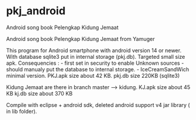 # pkj_android
Android song book Pelengkap Kidung Jemaat

Android song book Pelengkap Kidung Jemaat from Yamuger

This program for Android smartphone with android version 14 or newer. 
With database sqlite3 put in internal storage (pkj.db). 
Targeted small size apk. 
Consequencies : - first set in security to enable Unknown sources
                - should manualy put the database to internal storage. 
                - IceCreamSandWich minimal version. 
PKJ.apk size about 42 KB. 
pkj.db size 220KB (sqlite3)

Kidung Jemaat are there in branch master --> kidung.
KJ.apk size about 45 KB 
kj.db size about 370 KB

Compile with eclipse + android sdk, deleted android support v4 jar library ( in lib folder).
